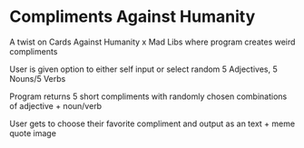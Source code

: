 # Compliments Against Humanity

A twist on Cards Against Humanity x Mad Libs where program creates weird compliments

User is given option to either self input or select random 5 Adjectives, 5 Nouns/5 Verbs

Program returns 5 short compliments with randomly chosen combinations of adjective + noun/verb

User gets to choose their favorite compliment and output as an text + meme quote image
